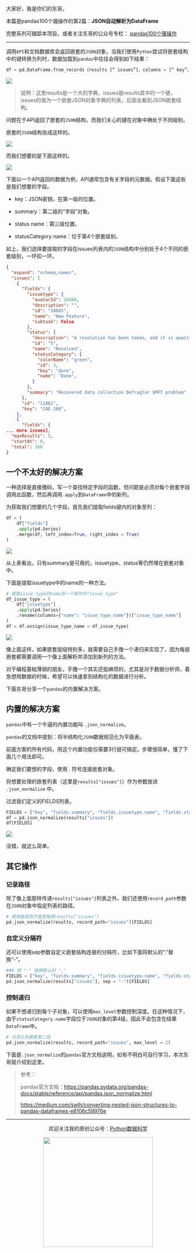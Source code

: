 大家好，我是你们的东哥。

本篇是pandas100个骚操作的第2篇：**JSON自动解析为DataFrame**

完整系列可跟踪本项目，或者关注东哥的公众号专栏： [pandas100个骚操作](https://mp.weixin.qq.com/mp/appmsgalbum?__biz=MzUzODYwMDAzNA==&action=getalbum&album_id=1699019347278561282#wechat_redirect)

---

调用`API`和文档数据库会返回嵌套的`JSON`对象，当我们使用`Python`尝试将嵌套结构中的键转换为列时，数据加载到`pandas`中往往会得到如下结果：
```python
df = pd.DataFrame.from_records（results [“ issues”]，columns = [“ key”，“ fields”]）
```
![](https://mmbiz.qpic.cn/sz_mmbiz_png/NOM5HN2icXzxuqckUGfvF4zGQ4Z1FofKWGeO2VBzJVJouKBRIf2lNWfU1M1icYzx7zXLNDtaiatJYS8AfHibTx6iaFQ/640?wx_fmt=png&tp=webp&wxfrom=5&wx_lazy=1&wx_co=1)

>说明：这里results是一个大的字典，issues是results其中的一个键，issues的值为一个嵌套JSON对象字典的列表，后面会看到JSON嵌套结构。

问题在于API返回了嵌套的`JSON`结构，而我们关心的键在对象中确处于不同级别。

嵌套的`JSON`结构张成这样的。

![](https://mmbiz.qpic.cn/sz_mmbiz_png/NOM5HN2icXzxuqckUGfvF4zGQ4Z1FofKWGBm6dJWBzHdKfNEicicW43GIh9Gz4fR1C5HP7SUcxBp6MiaHI9ibNibBW2w/640?wx_fmt=png&tp=webp&wxfrom=5&wx_lazy=1&wx_co=1)

而我们想要的是下面这样的。

![](https://mmbiz.qpic.cn/sz_mmbiz_jpg/NOM5HN2icXzxuqckUGfvF4zGQ4Z1FofKWsQVbob0fgQCYkBFzsrH0IsuZ2DiaNJc0tPP75kaVVYLEicghQnjKuX0A/640?wx_fmt=jpeg&tp=webp&wxfrom=5&wx_lazy=1&wx_co=1)


下面以一个API返回的数据为例，API通常包含有关字段的元数据。假设下面这些是我们想要的字段。

- key：JSON密钥，在第一级的位置。

- summary：第二级的“字段”对象。

- status name：第三级位置。

- statusCategory name：位于第4个嵌套级别。

如上，我们选择要提取的字段在issues列表内的`JSON`结构中分别处于4个不同的嵌套级别，一环扣一环。
```json
{
  "expand": "schema,names",
  "issues": [
    {
      "fields": {
        "issuetype": {
          "avatarId": 10300,
          "description": "",
          "id": "10005",
          "name": "New Feature",
          "subtask": False
        },
        "status": {
          "description": "A resolution has been taken, and it is awaiting verification by reporter. From here issues are either reopened, or are closed.",
          "id": "5",
          "name": "Resolved",
          "statusCategory": {
            "colorName": "green",
            "id": 3,
            "key": "done",
            "name": "Done",
          }
        },
        "summary": "Recovered data collection Defraglar $MFT problem"
      },
      "id": "11861",
      "key": "CAE-160",
    },
    {
      "fields": { 
... more issues],
  "maxResults": 5,
  "startAt": 0,
  "total": 160
}
```

## 一个不太好的解决方案

一种选择是直接撸码，写一个查找特定字段的函数，但问题是必须对每个嵌套字段调用此函数，然后再调用`.apply`到`DataFrame`中的新列。

为获取我们想要的几个字段，首先我们提取fields键内的对象至列：
```python
df = (
    df["fields"]
    .apply(pd.Series)
    .merge(df, left_index=True, right_index = True)
)
```
![](https://mmbiz.qpic.cn/sz_mmbiz_png/NOM5HN2icXzxuSoxxAbkwVmutpCVuOMCHCVVd5czNmBibo4YtNNhXiasqFSP6AS5WZPHFc9U39nBh9IP0Yk7PAsrw/640?wx_fmt=png&tp=webp&wxfrom=5&wx_lazy=1&wx_co=1)

从上表看出，只有summary是可用的，issuetype、status等仍然埋在嵌套对象中。

下面是提取issuetype中的name的一种方法。
```python
# 提取issue type的name到一个新列叫"issue_type"
df_issue_type = (
    df["issuetype"]
    .apply(pd.Series)
    .rename(columns={"name": "issue_type_name"})["issue_type_name"]
)
df = df.assign(issue_type_name = df_issue_type)
```
![](https://mmbiz.qpic.cn/sz_mmbiz_png/NOM5HN2icXzxuSoxxAbkwVmutpCVuOMCHlDwp983Yb0krBJcflE1PdpVZbPheM1uvGEy72aBVWaicib7Krmt6pmwg/640?wx_fmt=png&tp=webp&wxfrom=5&wx_lazy=1&wx_co=1)

像上面这样，如果嵌套层级特别多，就需要自己手撸一个递归来实现了，因为每层嵌套都需要调用一个像上面解析并添加到新列的方法。

对于编程基础薄弱的朋友，手撸一个其实还挺麻烦的，尤其是对于数据分析师，着急想用数据的时候，希望可以快速拿到结构化的数据进行分析。

下面东哥分享一个`pandas`的内置解决方案。


## 内置的解决方案

`pandas`中有一个牛逼的内置功能叫 `.json_normalize`。

`pandas`的文档中提到：将半结构化`JSON`数据规范化为平面表。

前面方案的所有代码，用这个内置功能仅需要3行就可搞定。步骤很简单，懂了下面几个用法即可。

确定我们要想的字段，使用 . 符号连接嵌套对象。

将想要处理的嵌套列表（这里是`results["issues"]`）作为参数放进 `.json_normalize` 中。

过滤我们定义的FIELDS列表。
```python
FIELDS = ["key", "fields.summary", "fields.issuetype.name", "fields.status.name", "fields.status.statusCategory.name"]
df = pd.json_normalize(results["issues"])
df[FIELDS]
```
![](https://mmbiz.qpic.cn/sz_mmbiz_png/NOM5HN2icXzxuSoxxAbkwVmutpCVuOMCHlibbN3Q3ecrTXrz9vLib4valAEaASz4ZvBFibLeBDbkjeCnIJGtU361pA/640?wx_fmt=png&tp=webp&wxfrom=5&wx_lazy=1&wx_co=1)

没错，就这么简单。


## 其它操作

### 记录路径

除了像上面那样传递`results["issues"]`列表之外，我们还使用`record_path`参数在`JSON`对象中指定列表的路径。
```python
# 使用路径而不是直接用results["issues"]
pd.json_normalize(results, record_path="issues")[FIELDS]
```
### 自定义分隔符

还可以使用sep参数自定义嵌套结构连接的分隔符，比如下面将默认的“.”替换“-”。
```python
### 用 "-" 替换默认的 "."
FIELDS = ["key", "fields-summary", "fields-issuetype-name", "fields-status-name", "fields-status-statusCategory-name"]
pd.json_normalize(results["issues"], sep = "-")[FIELDS]
```
### 控制递归

如果不想递归到每个子对象，可以使用`max_level`参数控制深度。在这种情况下，由于`statusCategory.name`字段位于`JSON`对象的第4级，因此不会包含在结果`DataFrame`中。
```python
# 只深入到嵌套第二级
pd.json_normalize(results, record_path="issues", max_level = 2)
```
下面是`.json_normalize`的`pandas`官方文档说明，如有不明白可自行学习，本次东哥就介绍到这里。


>参考：
>
>pandas官方文档：https://pandas.pydata.org/pandas-docs/stable/reference/api/pandas.json_normalize.html
>
>https://medium.com/swlh/converting-nested-json-structures-to-pandas-dataframes-e8106c59976e


---

<div align=center>
<p>欢迎关注我的原创公众号：<a href="https://mp.weixin.qq.com/s/QKGi7bO3mpCWmsFEwuFFTw">Python数据科学</a></p>
</div>

<div align=center>
<img src="https://github.com/xiaoyusmd/PythonDataScience/blob/main/images/%E5%85%AC%E4%BC%97%E5%8F%B7%E4%BA%8C%E7%BB%B4%E7%A0%81.jpg?raw=true" width="300" height="300" />
</div>

